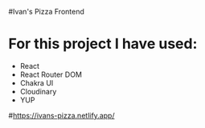#Ivan's Pizza Frontend

<h1>For this project I have used:</h1>
<ul>
    <li>React</li>
    <li>React Router DOM</li>
    <li>Chakra UI</li>
    <li>Cloudinary</li>
    <li>YUP</li>
</ul>

#https://ivans-pizza.netlify.app/